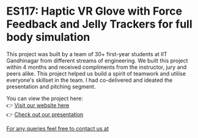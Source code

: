# ES117: Haptic VR Glove with Force Feedback and Jelly Trackers for full body simulation

This project was built by a team of 30+ first-year students at IIT Gandhinagar from different streams of engineering. We built this project within 4 months and received compliments from the instructor, jury and peers alike. This project helped us build a spirit of teamwork and utilise everyone's skillset in the team. I had co-delivered and ideated the presentation and pitching segment.

You can view the project here:  
👉 [Visit our website here](https://akshit-codes.github.io/virtugrip-crew/)  
👉 [Check out our presentation](https://www.youtube.com/watch?v=MBY1AiwKADo)

[For any queries feel free to contact us at](virtugripcrew@gmail.com) 
